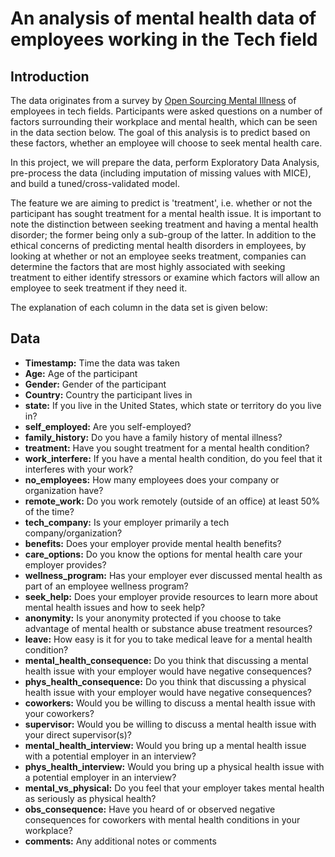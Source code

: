 # An analysis of mental health data of employees working in the Tech field
## Introduction
The data originates from a survey by [Open Sourcing Mental Illness](https://osmihelp.org/) of employees in tech fields. Participants were asked questions on a number of factors surrounding their workplace and mental health, which can be seen in the data section below. The goal of this analysis is to predict based on these factors, whether an employee will choose to seek mental health care. 

In this project, we will prepare the data, perform Exploratory Data Analysis, pre-process the data (including imputation of missing values with MICE), and build a tuned/cross-validated model.

The feature we are aiming to predict is 'treatment', i.e. whether or not the participant has sought treatment for a mental health issue. It is important to note the distinction between seeking treatment and having a mental health disorder; the former being only a sub-group of the latter. In addition to the ethical concerns of predicting mental health disorders in employees, by looking at whether or not an employee seeks treatment, companies can determine the factors that are most highly associated with seeking treatment to either identify stressors or examine which factors will allow an employee to seek treatment if they need it.

The explanation of each column in the data set is given below:
## Data
- **Timestamp:** Time the data was taken
- **Age:** Age of the participant
- **Gender:** Gender of the participant
- **Country:** Country the participant lives in
- **state:** If you live in the United States, which state or territory do you live in?
- **self_employed:** Are you self-employed?
- **family_history:** Do you have a family history of mental illness?
- **treatment:** Have you sought treatment for a mental health condition?
- **work_interfere:** If you have a mental health condition, do you feel that it interferes with your work?
- **no_employees:** How many employees does your company or organization have?
- **remote_work:** Do you work remotely (outside of an office) at least 50% of the time?
- **tech_company:** Is your employer primarily a tech company/organization?
- **benefits:** Does your employer provide mental health benefits?
- **care_options:** Do you know the options for mental health care your employer provides?
- **wellness_program:** Has your employer ever discussed mental health as part of an employee wellness program?
- **seek_help:** Does your employer provide resources to learn more about mental health issues and how to seek help?
- **anonymity:** Is your anonymity protected if you choose to take advantage of mental health or substance abuse treatment resources?
- **leave:** How easy is it for you to take medical leave for a mental health condition?
- **mental_health_consequence:** Do you think that discussing a mental health issue with your employer would have negative consequences?
- **phys_health_consequence:** Do you think that discussing a physical health issue with your employer would have negative consequences?
- **coworkers:** Would you be willing to discuss a mental health issue with your coworkers?
- **supervisor:** Would you be willing to discuss a mental health issue with your direct supervisor(s)?
- **mental_health_interview:** Would you bring up a mental health issue with a potential employer in an interview?
- **phys_health_interview:** Would you bring up a physical health issue with a potential employer in an interview?
- **mental_vs_physical:** Do you feel that your employer takes mental health as seriously as physical health?
- **obs_consequence:** Have you heard of or observed negative consequences for coworkers with mental health conditions in your workplace?
- **comments:** Any additional notes or comments
